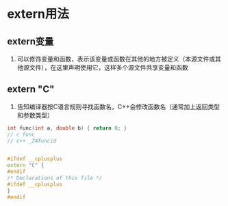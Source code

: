 # extern用法

## extern变量

1. 可以修饰变量和函数，表示该变量或函数在其他的地方被定义（本源文件或其他源文件），在这里声明使用它，这样多个源文件共享变量和函数

## extern "C"

1. 告知编译器按C语言规则寻找函数名，C++会修改函数名（通常加上返回类型和参数类型）

```cpp
int func(int a, double b) { return 0; }
// c func
// c++ _Z4funcid


#ifdef __cplusplus
extern "C" {
#endif
/* Declarations of this file */
#ifdef __cplusplus
}
#endif
```
